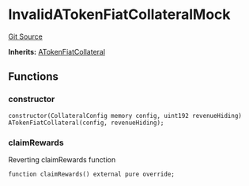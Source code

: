 # InvalidATokenFiatCollateralMock
[Git Source](https://github.com/larrythecucumber321/protocol/blob/0e60393685a4ae7994ac986273cdfa4cf9c069ed/contracts/plugins/mocks/InvalidATokenFiatCollateralMock.sol)

**Inherits:**
[ATokenFiatCollateral](/tools/docgen/src/contracts/plugins/assets/aave/ATokenFiatCollateral.sol/contract.ATokenFiatCollateral.md)


## Functions
### constructor


```solidity
constructor(CollateralConfig memory config, uint192 revenueHiding) ATokenFiatCollateral(config, revenueHiding);
```

### claimRewards

Reverting claimRewards function


```solidity
function claimRewards() external pure override;
```

